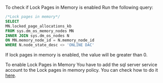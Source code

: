 To check if Lock Pages in Memory is enabled
Run the following query:

```sql
/*Lock pages in memory*/
SELECT
MN.locked_page_allocations_kb
FROM sys.dm_os_memory_nodes MN
INNER JOIN sys.dm_os_nodes N 
ON MN.memory_node_id = N.memory_node_id
WHERE N.node_state_desc <> 'ONLINE DAC'
```

If lock pages in memory is enabled, the value will be greater than 0.

To enable Lock Pages in Memory
You have to add the sql server service account to the Lock pages in memory policy.
You can check how to do it [here](https://docs.microsoft.com/en-us/sql/database-engine/configure-windows/enable-the-lock-pages-in-memory-option-windows?view=sql-server-2017).